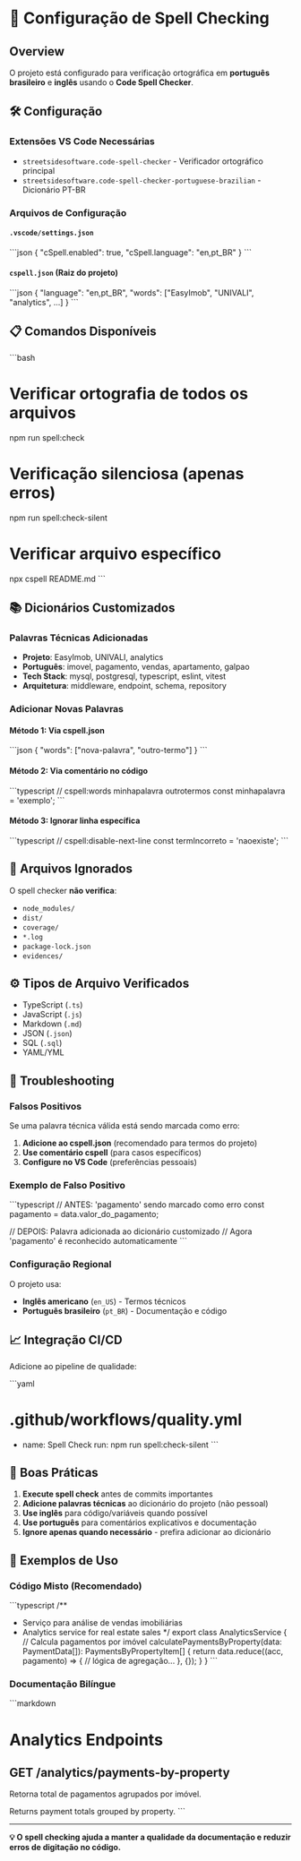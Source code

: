 # 📝 Configuração de Spell Checking

## Overview

O projeto está configurado para verificação ortográfica em **português brasileiro** e **inglês** usando o **Code Spell Checker**.

## 🛠️ Configuração

### Extensões VS Code Necessárias

- `streetsidesoftware.code-spell-checker` - Verificador ortográfico principal
- `streetsidesoftware.code-spell-checker-portuguese-brazilian` - Dicionário PT-BR

### Arquivos de Configuração

#### `.vscode/settings.json`

\`\`\`json
{
"cSpell.enabled": true,
"cSpell.language": "en,pt_BR"
}
\`\`\`

#### `cspell.json` (Raiz do projeto)

\`\`\`json
{
"language": "en,pt_BR",
"words": ["EasyImob", "UNIVALI", "analytics", ...]
}
\`\`\`

## 📋 Comandos Disponíveis

\`\`\`bash

# Verificar ortografia de todos os arquivos

npm run spell:check

# Verificação silenciosa (apenas erros)

npm run spell:check-silent

# Verificar arquivo específico

npx cspell README.md
\`\`\`

## 📚 Dicionários Customizados

### Palavras Técnicas Adicionadas

- **Projeto**: EasyImob, UNIVALI, analytics
- **Português**: imovel, pagamento, vendas, apartamento, galpao
- **Tech Stack**: mysql, postgresql, typescript, eslint, vitest
- **Arquitetura**: middleware, endpoint, schema, repository

### Adicionar Novas Palavras

#### Método 1: Via cspell.json

\`\`\`json
{
"words": ["nova-palavra", "outro-termo"]
}
\`\`\`

#### Método 2: Via comentário no código

\`\`\`typescript
// cspell:words minhapalavra outrotermos
const minhapalavra = 'exemplo';
\`\`\`

#### Método 3: Ignorar linha específica

\`\`\`typescript
// cspell:disable-next-line
const termIncorreto = 'naoexiste';
\`\`\`

## 🚫 Arquivos Ignorados

O spell checker **não verifica**:

- `node_modules/`
- `dist/`
- `coverage/`
- `*.log`
- `package-lock.json`
- `evidences/`

## ⚙️ Tipos de Arquivo Verificados

- TypeScript (`.ts`)
- JavaScript (`.js`)
- Markdown (`.md`)
- JSON (`.json`)
- SQL (`.sql`)
- YAML/YML

## 🔧 Troubleshooting

### Falsos Positivos

Se uma palavra técnica válida está sendo marcada como erro:

1. **Adicione ao cspell.json** (recomendado para termos do projeto)
2. **Use comentário cspell** (para casos específicos)
3. **Configure no VS Code** (preferências pessoais)

### Exemplo de Falso Positivo

\`\`\`typescript
// ANTES: 'pagamento' sendo marcado como erro
const pagamento = data.valor_do_pagamento;

// DEPOIS: Palavra adicionada ao dicionário customizado
// Agora 'pagamento' é reconhecido automaticamente
\`\`\`

### Configuração Regional

O projeto usa:

- **Inglês americano** (`en_US`) - Termos técnicos
- **Português brasileiro** (`pt_BR`) - Documentação e código

## 📈 Integração CI/CD

Adicione ao pipeline de qualidade:

\`\`\`yaml

# .github/workflows/quality.yml

- name: Spell Check
  run: npm run spell:check-silent
  \`\`\`

## 🎯 Boas Práticas

1. **Execute spell check** antes de commits importantes
2. **Adicione palavras técnicas** ao dicionário do projeto (não pessoal)
3. **Use inglês** para código/variáveis quando possível
4. **Use português** para comentários explicativos e documentação
5. **Ignore apenas quando necessário** - prefira adicionar ao dicionário

## 📝 Exemplos de Uso

### Código Misto (Recomendado)

\`\`\`typescript
/\*\*

- Serviço para análise de vendas imobiliárias
- Analytics service for real estate sales
  \*/
  export class AnalyticsService {
  // Calcula pagamentos por imóvel
  calculatePaymentsByProperty(data: PaymentData[]): PaymentsByPropertyItem[] {
  return data.reduce((acc, pagamento) => {
  // lógica de agregação...
  }, {});
  }
  }
  \`\`\`

### Documentação Bilíngue

\`\`\`markdown

# Analytics Endpoints

## GET /analytics/payments-by-property

Retorna total de pagamentos agrupados por imóvel.

Returns payment totals grouped by property.
\`\`\`

---

**💡 O spell checking ajuda a manter a qualidade da documentação e reduzir erros de digitação no código.**
